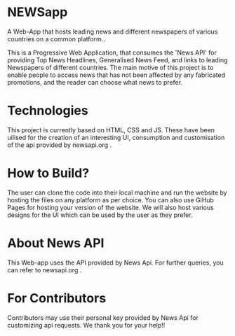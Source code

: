 # NEWSapp
A Web-App that hosts leading news and different newspapers of various countries on a common platform..

This is a Progressive Web Application, that consumes the 'News API' for providing Top News Headlines,
Generalised News Feed, and links to leading Newspapers of different countries. The main motive of this 
project is to enable people to access news that has not been affected by any fabricated promotions, and
the reader can choose what news to prefer.

# Technologies
This project is currently based on HTML, CSS and JS. These have been uilised for the creation of an 
interesting UI, consumption and customisation of the api provided by newsapi.org .

# How to Build?
The user can clone the code into their local machine and run the website by hosting the files on any 
platform as per choice. You can also use GiHub Pages for hosting your version of the website.
We will also host various designs for the UI which can be used by the user as they prefer.

# About News API
This Web-app uses the API provided by News Api. For further queries, you can refer to newsapi.org .

# For Contributors
Contributors may use their personal key provided by News Api for customizing api requests.
We thank you for your help!!
